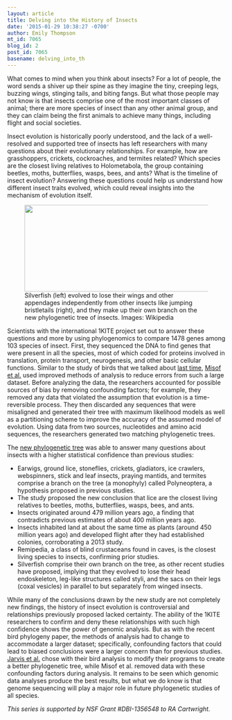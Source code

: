 ```yaml
---
layout: article
title: Delving into the History of Insects
date: '2015-01-29 10:38:27 -0700'
author: Emily Thompson
mt_id: 7065
blog_id: 2
post_id: 7065
basename: delving_into_th
---
```

What comes to mind when you think about insects? For a lot of people, the word sends a shiver up their spine as they imagine the tiny, creeping legs, buzzing wings, stinging tails, and biting fangs. But what those people may not know is that insects comprise one of the most important classes of animal; there are more species of insect than any other animal group, and they can claim being the first animals to achieve many things, including flight and social societies.

Insect evolution is historically poorly understood, and the lack of a well-resolved and supported tree of insects has left researchers with many questions about their evolutionary relationships. For example, how are grasshoppers, crickets, cockroaches, and termites related? Which species are the closest living relatives to Holometabola, the group containing beetles, moths, butterflies, wasps, bees, and ants? What is the timeline of insect evolution? Answering these questions could help us understand how different insect traits evolved, which could reveal insights into the mechanism of evolution itself. 

<figure>
<img src="{{ site.baseurl }}/uploads/2015/bugs-page-001.jpg" alt="" width="500" height="200" style="float:right;" />
<figcaption markdown="span">
Silverfish (left) evolved to lose their wings and other appendages independently from other insects like jumping bristletails (right), and they make up their own branch on the new phylogenetic tree of insects.  
Images: Wikipedia

</figcaption>
</figure>

Scientists with the international 1KITE project set out to answer these questions and more by using phylogenomics to compare 1478 genes among 103 species of insect.  First, they sequenced the DNA to find genes that were present in all the species, most of which coded for proteins involved in translation, protein transport, neurogenesis, and other basic cellular functions. Similar to the study of birds that we talked about [last time](http://pandasthumb.org/archives/2015/01/phylogenomics-r.html), [Misof et al.](http://www.sciencemag.org/content/346/6210/763) used improved methods of analysis to reduce errors from such a large dataset. Before analyzing the data, the researchers accounted for possible sources of bias by removing confounding factors; for example, they removed any data that violated the assumption that evolution is a time-reversible process. They then discarded any sequences that were misaligned and generated their tree with maximum likelihood models as well as a partitioning scheme to improve the accuracy of the assumed model of evolution. Using data from two sources, nucleotides and amino acid sequences, the researchers generated two matching phylogenetic trees.

The [new phylogenetic tree](/uploads/2015/insect%20tree.jpg) was able to answer many questions about insects with a higher statistical confidence than previous studies:



* Earwigs, ground lice, stoneflies, crickets, gladiators, ice crawlers, webspinners, stick and leaf insects, praying mantids, and termites comprise a branch on the tree (a monophyly) called Polyneoptera, a hypothesis proposed in previous studies.
*  The study proposed the new conclusion that lice are the closest living relatives to beetles, moths, butterflies, wasps, bees, and ants.
* Insects originated around 479 million years ago, a finding that contradicts previous estimates of about 400 million years ago.
* Insects inhabited land at about the same time as plants (around 450 million years ago) and developed flight after they had established colonies, corroborating a 2013 study.
* Remipedia, a class of blind crustaceans found in caves, is the closest living species to insects, confirming prior studies.
* Silverfish comprise their own branch on the tree, as other recent studies have proposed, implying that they evolved to lose their head endoskeleton, leg-like structures called styli, and the sacs on their legs (coxal vesicles) in parallel to but separately from winged insects.


While many of the conclusions drawn by the new study are not completely new findings, the history of insect evolution is controversial and relationships previously proposed lacked certainty. The ability of the 1KITE researchers to confirm and deny these relationships with such high confidence shows the power of genomic analysis. But as with the recent bird phylogeny paper, the methods of analysis had to change to accommodate a larger dataset; specifically, confounding factors that could lead to biased conclusions were a larger concern than for previous studies. [Jarvis et al.](http://www.sciencemag.org/content/346/6215/1320.full) chose with their bird analysis to modify their programs to create a better phylogenetic tree, while Misof et al. removed data with these confounding factors during analysis. It remains to be seen which genomic data analyses produce the best results, but what we do know is that genome sequencing will play a major role in future phylogenetic studies of all species. 

_This series is supported by NSF Grant #DBI-1356548 to RA Cartwright._
